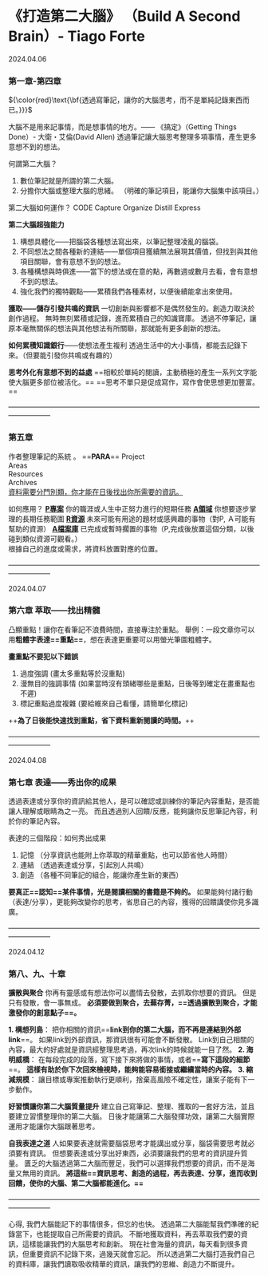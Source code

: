 # 《打造第二大腦》 （Build A Second Brain）- Tiago Forte

2024.04.06

### 第一章-第四章

${\color{red}\text{\bf{透過寫筆記，讓你的大腦思考，而不是單純記錄東西而已。}}}$

大腦不是用來記事情，而是想事情的地方。—— 《搞定》（Getting Things Done）- 大衛・艾倫(David Allen)
透過筆記讓大腦思考整理多項事情，產生更多意想不到的想法。

何謂第二大腦？
1. 數位筆記就是所謂的第二大腦。
2. 分擔你大腦或整理大腦的思緒。 （明確的筆記項目，能讓你大腦集中該項目。）

第二大腦如何運作？
CODE
Capture	
Organize
Distill
Express

**第二大腦超強能力**
1. 構想具體化——把腦袋各種想法寫出來，以筆記整理凌亂的腦袋。
2. 不同想法之間各種新的連結——單個項目獲續無法展現其價值，但找到與其他項目關聯，會有意想不到的想法。
3. 各種構想與時俱進——當下的想法或在意的點，再數週或數月去看，會有意想不到的想法。
4. 強化我們的獨特觀點——累積我們各種素材，以便後續能拿出來使用。

**獲取——儲存引發共鳴的資訊**
一切創新與影響都不是偶然發生的。創造力取決於創作過程。
無時無刻累積或記錄，進而累積自己的知識寶庫。
透過不停筆記，讓原本毫無關係的想法與其他想法有所關聯，那就能有更多創新的想法。

**如何累積知識銀行**——使想法產生複利
透過生活中的大小事情，都能去記錄下來。（但要能引發你共鳴或有趣的）

**思考外化有意想不到的益處**
==相較於單純的閱讀，主動積極的產生一系列文字能使大腦更多部位被活化。==
==思考不單只是促成寫作，寫作會使思想更加豐富。==

——————————————————————————————————————————

### 第五章

作者整理筆記的系統 。
==**PARA**==
Project  
Areas  
Resources  
Archives  
<ins>資料需要分門別類，你才能在日後找出你所需要的資訊。</ins>

如何應用？
<ins>**P專案**</ins>	你的職涯或人生中正努力進行的短期任務
<ins>**A領域**</ins>	你想要逐步掌理的長期任務範圍
<ins>**R資源**</ins>	未來可能有用途的題材或感興趣的事物（對P, Ａ可能有幫助的資源）
<ins>**A檔案庫**</ins>	已完成或暫時擱置的事物（P,完成後放置這個分類，以後碰到類似資源可觀看。）  
根據自己的進度或需求，將資料放置對應的位置。

——————————————————————————————————————————

2024.04.07

### 第六章 萃取——找出精髓

凸顯重點！讓你在看筆記不浪費時間，直接專注於重點。
舉例：一段文章你可以用**粗體字表達==重點==**，想在表達更重要可以用螢光筆圖粗體字。

**畫重點不要犯以下錯誤**
1. 過度強調		(畫太多重點等於沒重點)
2. 漫無目的強調事情	(如果當時沒有頭緒哪些是重點，日後等到確定在畫重點也不遲)
3. 標記重點過度複雜	(要給維來自己看懂，請簡單化標記)

++**為了日後能快速找到重點，省下資料重新閱讀的時間。**++

——————————————————————————————————————————

2024.04.08

### 第七章 表達——秀出你的成果

透過表達或分享你的資訊給其他人，是可以確認或訓練你的筆記內容重點，是否能讓人理解或眼睛為之一亮。
而且透過別人回饋/反應，能夠讓你反思筆記內容，利於你的筆記內容。

表達的三個階段：如何秀出成果
1. 記憶 （分享資訊也能附上你萃取的精華重點，也可以節省他人時間）
2. 連結 （透過表達或分享，引起別人共鳴）
3. 創造 （各種不同筆記的組合，能讓你產生新的東西）

**要真正==認知==某件事情，光是閱讀相關的書籍是不夠的。**
如果能夠付諸行動（表達/分享），更能夠改變你的思考，省思自己的內容，獲得的回饋講使你見多識廣。

——————————————————————————————————————————

2024.04.12

### 第八、九、十章

**擴散與聚合**
你再有靈感或有想法你可以盡情去發散，去抓取你想要的資訊。
但是只有發散，會一事無成。
**必須要做到聚合，去蕪存菁，==透過擴散到聚合，才能激發你的創意點子==。**

**1. 構想列島**：
把你相關的資訊==**link到你的第二大腦，而不再是連結到外部link**==。
如果link到外部資訊，那資訊很有可能會不斷發散。
Link到自己相關的內容，最大的好處就是資訊經整理思考過，再次link的時候就能一目了然。
**2. 海明威橋**：
在每段完成的段落，寫下接下來將做的事情，或者==**寫下這段的細節**==。
**這樣有助於你下次回來檢視時，能夠能容易銜接或繼續當時的內容。**
**3. 縮減規模**：
讓目標或專案推動執行更順利，捨棄高風險不確定性，讓案子能有下一步動作。

**好習慣讓你第二大腦質量提升**
建立自己寫筆記、整理、獲取的一套好方法，並且要建立習慣整理你的第二大腦。
日後才能讓第二大腦發揮功效，讓第二大腦實際運用才能讓你大腦跟著思考。

**自我表達之道**
人如果要表達就需要腦袋思考才能講出或分享，腦袋需要思考就必須要有資訊。
但想要表達或分享出好東西，必須要讓我們的思考的資訊提升質量。
匱乏的大腦透過第二大腦而豐足，我們可以選擇我們想要的資訊，而不是海量又無用的資訊。
**將這些==資訊思考、創造的過程，再去表達、分享，進而收到回饋，使你的大腦、第二大腦都能進化。==**


——————————————————————————————————————————

心得,
我們大腦能記下的事情很多，但忘的也快。
透過第二大腦能幫我們準確的紀錄當下，也能提取自己所需要的資訊。
不斷地獲取資料，再去萃取我們要的資訊，這樣能讓我們的大腦思考和創新。
現在社會海量的資訊，每天看到很多資訊，但重要資訊不記錄下來，過幾天就會忘記。
所以透過第二大腦打造我們自己的資料庫，讓我們讀取吸收精華的資訊，讓我們的思維、創造力不斷提升。

